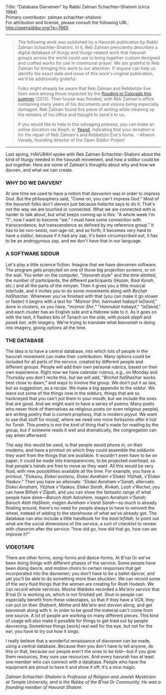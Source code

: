 <html>
<head></head>
<body>
Title: "Database Davvenen" by Rabbi Zalman Schachter-Shalomi (circa 1984)<br />
Primary contributor: zalman.schachter-shalomi<br />
For attribution and license, please consult the following URL: <a href="http://opensiddur.org/?p=7665">http://opensiddur.org/?p=7665</a>
<p />
<hr />

<blockquote>The following work was published by a Havurah publication by Rabbi Zalman Schachter-Shalomi. In it, Reb Zalman presciently describes a digital database of liturgy and liturgy-related work that havurah groups across the world could use to bring together custom designed and crafted works for use in communal prayer. We are grateful to Reb Zalman for bringing this work to our attention. If anyone can help us identify the exact date and issue of this work's original publication, we'd be additionally grateful.

Folks might already be aware that Reb Zalman and Rebbetzin Eve Ilsen were among those impacted by the <a href="http://boulderjewishnews.org/flood">flooding in Colorado this summer</a> (2013). Their house was flooded, with Reb Zalman's office containing many years of his documents and visions being especially damaged. Reb Zalman found this piece of writing while cleaning up the remains of his office and thought to send it to us.

If you would like to help in this salvaging process, you can make an online donation via Aleph, or <a href="http://www.rzlp.org/Yesod-RZLP/Donate.html">Yesod</a>, indicating that your donation is for the repair of Reb Zalman's and Rebbetzin Eve's home. --Aharon Varady, founding director of the Open Siddur Project</blockquote>

<hr />

<div class="english">
Last spring, HAVURAH spoke with Reb Zalman Schachter-Shalomi about the kind of liturgy needed in the havurah movement, and how a siddur could be put together. Here are some of Zalman's thoughts about why and how we davven, and what we can create.
<h3><strong>WHY DO WE DAVVEN?</strong></h3>
At one time we used to have a notion that <em>davvenen</em> was in order to impress God. But the philosophers said, "Come on, you can't impress God." Most of the <em>ḥavurah</em> folks don't <em>davven</em> just because <em>halacha</em> says to do it. That's not the way we are touched or connected. What we are connected with is harder to talk about, but what keeps coming up is this: "A whole week I'm "I"; now I want to become "we." I must have some connection with transcendence, but transcendence as defined by my reference group." It has to be non-sexist, non-age-ist, and so forth; it becomes very hard to have a <em>siddur</em>, because if it had any zap, it's been circumscribed out; it has to be an androgynous zap, and we don't have that in our language.
<h3><strong>A SOFTWARE SIDDUR</strong></h3>
Let's play a little science fiction. Imagine that we have <em>davvenen</em> software. The program gets projected on one of those big projection screens, or on the wall. You enter on the computer, "<em>Ḥavurah</em> style" and the time allotted, the number of participants, the different participants (<em>Ḥazan</em>, <em>Baal Korah</em>, etc.) and all the parts of the <em>minyan</em>. Then it gives you a little musical interlude, and it invites you to do some movements along with <em>Birchat haShachar</em>. Whenever you've finished with that (you can make it go slower or faster) it begins with a text for "<em>Mizmor Shir, hannukat habayit leDavid</em>," done in clusters, so you have, "<em>mizmor Shir</em>," "<em>Hannukat habayit</em>," "<em>leDavid</em>," and each cluster has an English side and a Hebrew side to it. As it goes on with the text, it flashes bits of Tanach on the side, with <em>posek aleph</em> and <em>posek bet</em>, with imagery. We're trying to translate what <em>kavvanah</em> is doing into imagery, giving options all the time.
<h3><strong>THE DATABASE</strong></h3>
The idea is to have a central database, into which lots of people in the ḥavurah movement can make their contribution. Many options could be included for all parts of the service, created by different people and different groups. People will add their own personal rubrics, based on their own experience. Right now we have calendar rubrics, e.g., on Monday and Thursday you don't recite this, but we will add, "<em>Birchot haShachar</em> works best close to dawn," and ways to involve the group. We don't put it as law, but as suggestion, as a recipe. We make a big appendix to the <em>siddur</em>. We leave out some of the things now in the siddurs, things that are so hackneyed that you can't put them in your mouth, but we include the ones that are good. And we might want to have a series of poems. Many poets who never think of themselves as religious poets (or even religious people), are writing poetry that is current prophesy, that is modern <em>piyyut</em>. We want to use that stuff for <em>musaf</em>, where we need one more fortissimo after <em>k'riat ha Torah</em>. This poetry is not the kind of thing that's made for reading by the group, but if someone reads it well and dramatically, the congregation can say amen afterward.

The way this would be used, is that people would phone in, on their modems, and have a printout on which they could assemble the <em>siddurim</em> they want from the things that are available. It wouldn't even have to be on paper; it could be made into transparencies, to be projected overhead, so that people's hands are free to move as they want. All this would be very fluid, with new possibilities available all the time. For example, you have a printout, "<em>Elokenu, Elokei avotenu, Elokei Avraham v'Eloket Yitzhak, v'Elokei Yaakov</em>." Then you have an alternate: "<em>Elokei Avraham v'Sarah</em>; alternate: <em>Elokei Avraham, Yitzhok v'Yaakov, Elokei Sarah, Rivkah, Leah v'Rochel</em>; you can have <em>Bilhah v'Zilpah</em>, and you can show the fantastic range of what people have done—<em>Baruch Atah Adoshem, magen Avraham v'Sarah; Baruch Atah HaShem, magen Avraham v'esrat Sarah</em>—so much is already floating around, there's no need for people always to have to reinvent the wheel, instead of adding to the storehouse of what we've already got. The database can also include a little handbook for the <em>baal tefillah</em>, to point out what are the social dimensions of the service, a sort of checklist to review with <em>chaverim</em> after the service: "how did go, how did that go, how can we improve it?"
<h3><strong>VIDEOTAPE</strong></h3>
There are other forms, song-forms and dance-forms. At B'nai Or we've been doing things with different phases of the service. Some people have been doing dance, and motion choirs to certain responses that get incorporated into the davvenen; you don't have to be a ballet dancer, and yet you'll be able to do something more than <em>shucklen</em>. We can record some of the very fluid things that the women are creating for Rosh Hodesh. We can record whole services. Moshe Waldoks recorded a <em>Ma'ariv</em> service that B'nai Or is working on, which is not finished yet. Shut-in people can especially benefit from these videotapes, so that if they have a VCR, they can put on their <em>Shaḥarit</em>, <em>Minha</em> and <em>Ma'ariv</em> and <em>davven</em> along, and get <em>kavvanah</em> along with it. In order to be good the material can't come from one source. A lot of people are working on many different pieces. This kind of usage will also make it possible for things to get tried out by people davvening. Sometimes things [work] real well for the eye, but not for the ear; you have to try out how it sings.

I really believe that a wonderful renaissance of <em>davvenen</em> can be made, using a central database. Because then you don't have to tell anyone, do this or that, because our people aren't the ones to be told—but if you give them resources, they sure use resources. And every ḥavurah has at least one member who can connect with a database. People who have the equipment are proud to have it and show it off; it's a nice magic.
</div>

<em>Zalman Schachter-Shalomi is Professor of Religion and Jewish Mysticism at Temple University, and is the Rebbe of the B'nai Or Community. He was a founding member of Havurat Shalom.</em>


</body>
</html>